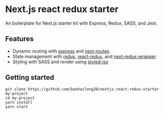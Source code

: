 # Next.js react redux starter

An boilerplate for Next.js starter kit with Express, Redux, SASS, and Jest.

## Features

- Dynamic routing with [express](https://github.com/expressjs/express) and [next-routes](https://github.com/fridays/next-routes).
- State management with [redux](https://github.com/reactjs/redux), [react-redux](https://github.com/reactjs/react-redux), and [next-redux-wrapper](https://github.com/kirill-konshin/next-redux-wrapper)
- Styling with SASS and render using [styled-jsx](https://github.com/zeit/styled-jsx)

## Getting started

```
git clone https://github.com/banhaclong20/nextjs-react-redux-starter my-project
cd my-project
yarn install
yarn start
```
